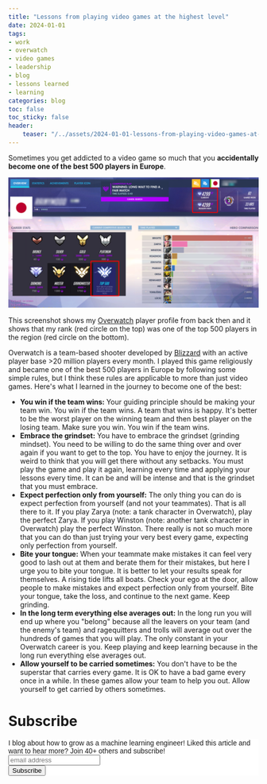 ```yaml
---
title: "Lessons from playing video games at the highest level"
date: 2024-01-01
tags:
- work
- overwatch
- video games
- leadership
- blog
- lessons learned
- learning
categories: blog
toc: false
toc_sticky: false
header:
    teaser: "/../assets/2024-01-01-lessons-from-playing-video-games-at-the-highest-level/thumbnail.png"
---
```

<!-- ctrl + alt + v -->

Sometimes you get addicted to a video game so much that you **accidentally become one of the best 500 players in Europe**.

![](/../assets/2024-01-01-lessons-from-playing-video-games-at-the-highest-level/2024-01-02-05-55-17.png)

This screenshot shows my [Overwatch](https://overwatch.blizzard.com/en-gb/) player profile from back then and it shows that my rank (red circle on the top) was one of the top 500 players in the region (red circle on the bottom).

Overwatch is a team-based shooter developed by [Blizzard](https://www.blizzard.com/en-gb/) with an active player base >20 million players every month. I played this game religiously and became one of the best 500 players in Europe by following some simple rules, but I think these rules are applicable to more than just video games. Here's what I learned in the journey to become one of the best:

* **You win if the team wins:** Your guiding principle should be making your team win. You win if the team wins. A team that wins is happy. It's better to be the worst player on the winning team and then best player on the losing team. Make sure you win. You win if the team wins.
* **Embrace the grindset:** You have to embrace the grindset (grinding mindset). You need to be willing to do the same thing over and over again if you want to get to the top. You have to enjoy the journey. It is weird to think that you will get there without any setbacks. You must play the game and play it again, learning every time and applying your lessons every time. It can be and will be intense and that is the grindset that you must embrace. 
* **Expect perfection only from yourself:** The only thing you can do is expect perfection from yourself (and not your teammates). That is all there to it. If you play Zarya (note: a tank character in Overwatch), play the perfect Zarya. If you play Winston (note: another tank character in Overwatch) play the perfect Winston. There really is not so much more that you can do than just trying your very best every game, expecting only perfection from yourself.
* **Bite your tongue:** When your teammate make mistakes it can feel very good to lash out at them and berate them for their mistakes, but here I urge you to bite your tongue. It is better to let your results speak for themselves. A rising tide lifts all boats. Check your ego at the door, allow people to make mistakes and expect perfection only from yourself. Bite your tongue, take the loss, and continue to the next game. Keep grinding.
* **In the long term everything else averages out:** In the long run you will end up where you "belong" because all the leavers on your team (and the enemy's team) and ragequitters and trolls will average out over the hundreds of games that you will play. The only constant in your Overwatch career is you. Keep playing and keep learning because in the long run everything else averages out.
* **Allow yourself to be carried sometimes:** You don't have to be the superstar that carries every game. It is OK to have a bad game every once in a while. In these games allow your team to help you out. Allow yourself to get carried by others sometimes.

<!-- * Interesting first sentence
* Explainer for people who don't understand
* Lessons learned -->

<!-- start with the thumbnail (annoying part) -->

# Subscribe
<!-- Begin Mailchimp Signup Form -->
<link href="//cdn-images.mailchimp.com/embedcode/horizontal-slim-10_7.css" rel="stylesheet" type="text/css">
<style type="text/css">
#mc_embed_signup{background:#fff; clear:left; font:14px Helvetica,Arial,sans-serif; width:100%;}
/* Add your own Mailchimp form style overrides in your site stylesheet or in this style block.
    We recommend moving this block and the preceding CSS link to the HEAD of your HTML file. */
</style>
<div id="mc_embed_signup">
<form action="https://gmail.us3.list-manage.com/subscribe/post?u=92fe86c389878585bc87837e8&amp;id=50543deff9" method="post" id="mc-embedded-subscribe-form" name="mc-embedded-subscribe-form" class="validate" target="_blank" novalidate>
    <div id="mc_embed_signup_scroll">
<label for="mce-EMAIL">I blog about how to grow as a machine learning engineer! Liked this article and want to hear more? Join 40+ others and subscribe!</label>
<input type="email" value="" name="EMAIL" class="email" id="mce-EMAIL" placeholder="email address" required>
    <!-- real people should not fill this in and expect good things - do not remove this or risk form bot signups-->
    <div style="position: absolute; left: -5000px;" aria-hidden="true"><input type="text" name="b_92fe86c389878585bc87837e8_50543deff9" tabindex="-1" value=""></div>
    <div class="clear"><input type="submit" value="Subscribe" name="subscribe" id="mc-embedded-subscribe" class="button"></div>
    </div>
</form>
</div>
<!--End mc_embed_signup-->
    